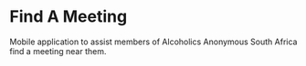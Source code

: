 Find A Meeting
==============

Mobile application to assist members of Alcoholics Anonymous South Africa find a meeting near them.
